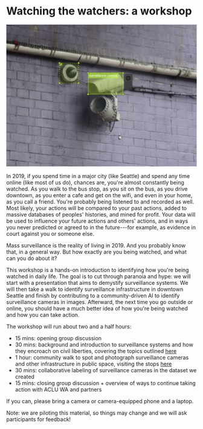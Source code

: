 # Watching the watchers: a workshop

![](media/bbox3.png)

In 2019, if you spend time in a major city (like Seattle) and spend any time online (like most of us do), chances are, you're almost constantly being watched. As you walk to the bus stop, as you sit on the bus, as you drive downtown, as you enter a cafe and get on the wifi, and even in your home, as you call a friend. You're probably being listened to and recorded as well. Most likely, your actions will be compared to your past actions, added to massive databases of peoples' histories, and mined for profit. Your data will be used to influence your future actions and others' actions, and in ways you never predicted or agreed to in the future---for example, as evidence in court against you or someone else.

Mass surveillance is the reality of living in 2019. And you probably know that, in a general way. But how exactly are you being watched, and what can you do about it?

This workshop is a hands-on introduction to identifying how you're being watched in daily life. The goal is to cut through paranoia and hype: we will start with a presentation that aims to demystify surveillance systems. We will then take a walk to identify surveillance infrastructure in downtown Seattle and finish by contributing to a community-driven AI to identify surveillance cameras in images. Afterward, the next time you go outside or online, you should have a much better idea of how you're being watched and how you can take action.

The workshop will run about two and a half hours:

* 15 mins: opening group discussion
* 30 mins: background and introduction to surveillance systems and how they encroach on civil liberties, covering the topics outlined [here](toolkit.html)
* 1 hour: community walk to spot and photograph surveillance cameras and other infrastructure in public space, visiting the stops [here](tour.html)
* 30 mins: collaborative labeling of surveillance cameras in the dataset we created
* 15 mins: closing group discussion + overview of ways to continue taking action with ACLU WA and partners

If you can, please bring a camera or camera-equipped phone and a laptop.

Note: we are piloting this material, so things may change and we will ask participants for feedback!
